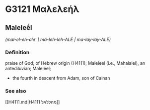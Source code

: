 # G3121 Μαλελεήλ

## Maleleḗl

_(mal-el-eh-ale' | ma-leh-leh-ALE | ma-lay-lay-ALE)_

### Definition

praise of God; of Hebrew origin (H4111); Maleleel (i.e., Mahalalel), an antediluvian; Maleleel; 

- the fourth in descent from Adam, son of Cainan

### See also

[[H4111.md|H4111 מהללאל]]
